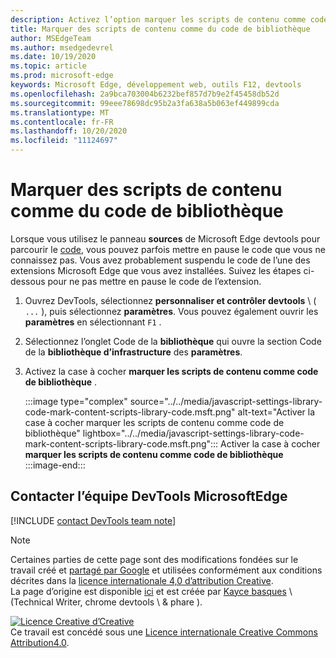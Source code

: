 ```yaml
---
description: Activez l’option marquer les scripts de contenu comme code de bibliothèque à partir des paramètres > code de la bibliothèque d’infrastructure.
title: Marquer des scripts de contenu comme du code de bibliothèque
author: MSEdgeTeam
ms.author: msedgedevrel
ms.date: 10/19/2020
ms.topic: article
ms.prod: microsoft-edge
keywords: Microsoft Edge, développement web, outils F12, devtools
ms.openlocfilehash: 2a9bca703004b6232bef857d7b9e2f45458db52d
ms.sourcegitcommit: 99eee78698dc95b2a3fa638a5b063ef449899cda
ms.translationtype: MT
ms.contentlocale: fr-FR
ms.lasthandoff: 10/20/2020
ms.locfileid: "11124697"
---
```

<!-- Copyright Kayce Basques 

   Licensed under the Apache License, Version 2.0 (the "License");
   you may not use this file except in compliance with the License.
   You may obtain a copy of the License at

       https://www.apache.org/licenses/LICENSE-2.0

   Unless required by applicable law or agreed to in writing, software
   distributed under the License is distributed on an "AS IS" BASIS,
   WITHOUT WARRANTIES OR CONDITIONS OF ANY KIND, either express or implied.
   See the License for the specific language governing permissions and
   limitations under the License.  -->

# Marquer des scripts de contenu comme du code de bibliothèque  

Lorsque vous utilisez le panneau **sources** de Microsoft Edge devtools pour parcourir le [code][DevToolsJavascriptStepThroughCode], vous pouvez parfois mettre en pause le code que vous ne connaissez pas.  Vous avez probablement suspendu le code de l’une des extensions Microsoft Edge que vous avez installées.  Suivez les étapes ci-dessous pour ne pas mettre en pause le code de l’extension.  

1.  Ouvrez DevTools, sélectionnez **personnaliser et contrôler devtools** \ ( `...` \), puis sélectionnez **paramètres**.  Vous pouvez également ouvrir les **paramètres** en sélectionnant `F1` .  

1.  Sélectionnez l’onglet Code de la **bibliothèque** qui ouvre la section Code de la **bibliothèque d’infrastructure** des **paramètres**.  
1.  Activez la case à cocher **marquer les scripts de contenu comme code de bibliothèque** .  
    
    :::image type="complex" source="../../media/javascript-settings-library-code-mark-content-scripts-library-code.msft.png" alt-text="Activer la case à cocher marquer les scripts de contenu comme code de bibliothèque" lightbox="../../media/javascript-settings-library-code-mark-content-scripts-library-code.msft.png":::
       Activer la case à cocher **marquer les scripts de contenu comme code de bibliothèque**  
    :::image-end:::  
    
## Contacter l’équipe DevTools MicrosoftEdge  

[!INCLUDE [contact DevTools team note](../../includes/contact-devtools-team-note.md)]  

<!-- links -->  

[DevToolsJavascriptStepThroughCode]: ../index.md#step-4-step-through-the-code "Étape 4: parcourir le code-mise en route avec le débogage JavaScript dans Microsoft Edge DevTools | Documents Microsoft"  

> [!NOTE]
> Certaines parties de cette page sont des modifications fondées sur le travail créé et [partagé par Google][GoogleSitePolicies] et utilisées conformément aux conditions décrites dans la [licence internationale 4,0 d’attribution Creative][CCA4IL].  
> La page d’origine est disponible [ici](https://developers.google.com/web/tools/chrome-devtools/javascript/guides/blackbox-chrome-extension-scripts) et est créée par [Kayce basques][KayceBasques] \ (Technical Writer, chrome devtools \ & phare \).  

[![Licence Creative d’Creative][CCby4Image]][CCA4IL]  
Ce travail est concédé sous une [Licence internationale Creative Commons Attribution4.0][CCA4IL].  

[CCA4IL]: https://creativecommons.org/licenses/by/4.0  
[CCby4Image]: https://i.creativecommons.org/l/by/4.0/88x31.png  
[GoogleSitePolicies]: https://developers.google.com/terms/site-policies  
[KayceBasques]: https://developers.google.com/web/resources/contributors/kaycebasques  
